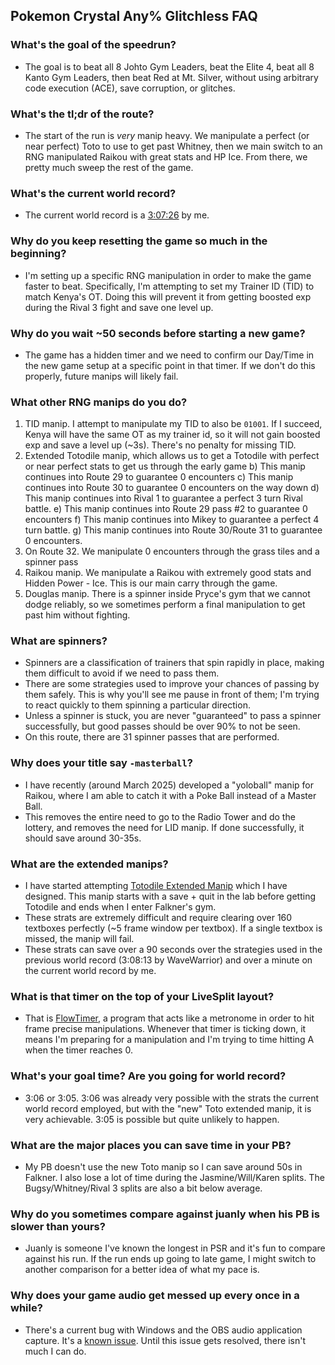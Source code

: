 ## Pokemon Crystal Any% Glitchless FAQ

### What's the goal of the speedrun?
- The goal is to beat all 8 Johto Gym Leaders, beat the Elite 4, beat all 8 Kanto Gym Leaders, then beat Red at Mt. Silver, without using arbitrary code execution (ACE), save corruption, or glitches.

### What's the tl;dr of the route?
- The start of the run is _very_ manip heavy. We manipulate a perfect (or near perfect) Toto to use to get past Whitney, then we main switch to an RNG manipulated Raikou with great stats and HP Ice. From there, we pretty much sweep the rest of the game.

### What's the current world record?
- The current world record is a [3:07:26](https://youtu.be/FulIuHKR7oo) by me.

### Why do you keep resetting the game so much in the beginning?
- I'm setting up a specific RNG manipulation in order to make the game faster to beat. Specifically, I'm attempting to set my Trainer ID (TID) to match Kenya's OT. Doing this will prevent it from getting boosted exp during the Rival 3 fight and save one level up.

### Why do you wait ~50 seconds before starting a new game?
- The game has a hidden timer and we need to confirm our Day/Time in the new game setup at a specific point in that timer. If we don't do this properly, future manips will likely fail.

### What other RNG manips do you do?
1) TID manip. I attempt to manipulate my TID to also be `01001`. If I succeed, Kenya will have the same OT as my trainer id, so it will not gain boosted exp and save a level up (~3s). There's no penalty for missing TID.
2) Extended Totodile manip, which allows us to get a Totodile with perfect or near perfect stats to get us through the early game
   b) This manip continues into Route 29 to guarantee 0 encounters
   c) This manip continues into Route 30 to guarantee 0 encounters on the way down
   d) This manip continues into Rival 1 to guarantee a perfect 3 turn Rival battle.
   e) This manip continues into Route 29 pass #2 to guarantee 0 encounters
   f) This manip continues into Mikey to guarantee a perfect 4 turn battle.
   g) This manip continues into Route 30/Route 31 to guarantee 0 encounters.
3) On Route 32. We manipulate 0 encounters through the grass tiles and a spinner pass
4) Raikou manip. We manipulate a Raikou with extremely good stats and Hidden Power - Ice. This is our main carry through the game.
5) Douglas manip. There is a spinner inside Pryce's gym that we cannot dodge reliably, so we sometimes perform a final manipulation to get past him without fighting.

### What are spinners?
- Spinners are a classification of trainers that spin rapidly in place, making them difficult to avoid if we need to pass them.
- There are some strategies used to improve your chances of passing by them safely. This is why you'll see me pause in front of them; I'm trying to react quickly to them spinning a particular direction.
- Unless a spinner is stuck, you are never "guaranteed" to pass a spinner successfully, but good passes should be over 90% to not be seen.
- On this route, there are 31 spinner passes that are performed.

### Why does your title say `-masterball`?
- I have recently (around March 2025) developed a "yoloball" manip for Raikou, where I am able to catch it with a Poke Ball instead of a Master Ball.
- This removes the entire need to go to the Radio Tower and do the lottery, and removes the need for LID manip. If done successfully, it should save around 30-35s.

### What are the extended manips?
- I have started attempting [Totodile Extended Manip](crystal_extended.md) which I have designed. This manip starts with a save + quit in the lab before getting Totodile and ends when I enter Falkner's gym.
- These strats are extremely difficult and require clearing over 160 textboxes perfectly (~5 frame window per textbox). If a single textbox is missed, the manip will fail.
- These strats can save over a 90 seconds over the strategies used in the previous world record (3:08:13 by WaveWarrior) and over a minute on the current world record by me.

### What is that timer on the top of your LiveSplit layout?
- That is [FlowTimer](https://github.com/stringflow/flowtimer), a program that acts like a metronome in order to hit frame precise manipulations. Whenever that timer is ticking down, it means I'm preparing for a manipulation and I'm trying to time hitting A when the timer reaches 0.

### What's your goal time? Are you going for world record?
- 3:06 or 3:05. 3:06 was already very possible with the strats the current world record employed, but with the "new" Toto extended manip, it is very achievable. 3:05 is possible but quite unlikely to happen.

### What are the major places you can save time in your PB?
- My PB doesn't use the new Toto manip so I can save around 50s in Falkner. I also lose a lot of time during the Jasmine/Will/Karen splits. The Bugsy/Whitney/Rival 3 splits are also a bit below average.

### Why do you sometimes compare against juanly when his PB is slower than yours?
- Juanly is someone I've known the longest in PSR and it's fun to compare against his run. If the run ends up going to late game, I might switch to another comparison for a better idea of what my pace is.

### Why does your game audio get messed up every once in a while?
- There's a current bug with Windows and the OBS audio application capture. It's a [known issue](https://github.com/obsproject/obs-studio/issues/8064). Until this issue gets resolved, there isn't much I can do.
